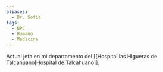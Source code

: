 ```yaml
---
aliases:
  - Dr. Sofía
tags:
  - NPC
  - Humano
  - Medicina
---
```

Actual jefa en mi departamento del [[Hospital las Higueras de Talcahuano|Hospital de Talcahuano]].